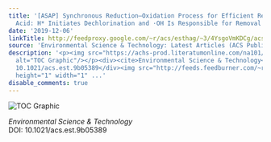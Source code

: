 ```yaml
---
title: '[ASAP] Synchronous Reduction–Oxidation Process for Efficient Removal of Trichloroacetic
  Acid: H* Initiates Dechlorination and ·OH Is Responsible for Removal Efficiency'
date: '2019-12-06'
linkTitle: http://feedproxy.google.com/~r/acs/esthag/~3/4YsgoVmKDCg/acs.est.9b05389
source: 'Environmental Science & Technology: Latest Articles (ACS Publications)'
description: '<p><img src="https://achs-prod.literatumonline.com/na101/home/literatum/publisher/achs/journals/content/esthag/0/esthag.ahead-of-print/acs.est.9b05389/20191206/images/medium/es9b05389_0003.gif"
  alt="TOC Graphic"/></p><div><cite>Environmental Science & Technology</cite></div><div>DOI:
  10.1021/acs.est.9b05389</div><img src="http://feeds.feedburner.com/~r/acs/esthag/~4/4YsgoVmKDCg"
  height="1" width="1" ...'
disable_comments: true
---
```

<p><img src="https://achs-prod.literatumonline.com/na101/home/literatum/publisher/achs/journals/content/esthag/0/esthag.ahead-of-print/acs.est.9b05389/20191206/images/medium/es9b05389_0003.gif" alt="TOC Graphic"/></p><div><cite>Environmental Science & Technology</cite></div><div>DOI: 10.1021/acs.est.9b05389</div><img src="http://feeds.feedburner.com/~r/acs/esthag/~4/4YsgoVmKDCg" height="1" width="1" ...